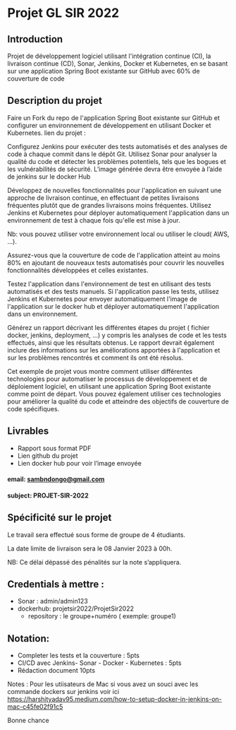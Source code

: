 # Projet GL SIR 2022

## Introduction 
Projet de développement logiciel utilisant l'intégration continue (CI), la livraison continue (CD), Sonar, Jenkins, Docker et Kubernetes, en se basant sur une application Spring Boot existante sur GitHub avec 60% de couverture de code

## Description du projet
Faire un Fork du repo de l'application Spring Boot existante sur GitHub et configurer un environnement de développement en utilisant Docker et Kubernetes.
lien du projet :  

Configurez Jenkins pour exécuter des tests automatisés et des analyses de code à chaque commit dans le dépôt Git. Utilisez Sonar pour analyser la qualité du code et détecter les problèmes potentiels, tels que les bogues et les vulnérabilités de sécurité. L’image générée devra être envoyée à l’aide de jenkins sur le docker Hub

Développez de nouvelles fonctionnalités pour l'application en suivant une approche de livraison continue, en effectuant de petites livraisons fréquentes plutôt que de grandes livraisons moins fréquentes. Utilisez Jenkins et Kubernetes pour déployer automatiquement l'application dans un environnement de test à chaque fois qu'elle est mise à jour. 

Nb: vous pouvez utiliser votre environnement local ou utiliser le cloud( AWS, ...).

Assurez-vous que la couverture de code de l'application atteint au moins 80% en ajoutant de nouveaux tests automatisés pour couvrir les nouvelles fonctionnalités développées et celles existantes.

Testez l'application dans l'environnement de test en utilisant des tests automatisés et des tests manuels. Si l'application passe les tests, utilisez Jenkins et Kubernetes pour envoyer automatiquement l'image de l'application sur le docker hub et déployer automatiquement l'application dans un environnement.

Générez un rapport décrivant les différentes étapes du projet ( fichier docker, jenkins, deployment, ...) y compris les analyses de code et les tests effectués, ainsi que les résultats obtenus. Le rapport devrait également inclure des informations sur les améliorations apportées à l'application et sur les problèmes rencontrés et comment ils ont été résolus.

Cet exemple de projet vous montre comment utiliser différentes technologies pour automatiser le processus de développement et de déploiement logiciel, en utilisant une application Spring Boot existante comme point de départ. Vous pouvez également utiliser ces technologies pour améliorer la qualité du code et atteindre des objectifs de couverture de code spécifiques.

## Livrables
- Rapport sous format PDF
- Lien github du projet 
- Lien docker hub pour voir l’image envoyée

#### email: sambndongo@gmail.com
#### subject: PROJET-SIR-2022

## Spécificité sur le projet
Le travail sera effectué sous forme de groupe de 4 étudiants.

La date limite de livraison sera le 08 Janvier 2023 à 00h.

NB: Ce délai dépassé des pénalités sur la note s’appliquera. 

## Credentials à mettre : 
- Sonar : admin/admin123
- dockerhub: projetsir2022/ProjetSir2022
    - repository : le groupe+numéro ( exemple: groupe1)

## Notation:
- Completer les tests et la couverture : 5pts
- CI/CD avec Jenkins- Sonar - Docker - Kubernetes :  5pts
- Rédaction document 10pts 


Notes : 
Pour les utiisateurs de Mac si vous avez un souci avec les commande dockers sur jenkins voir ici https://harshityadav95.medium.com/how-to-setup-docker-in-jenkins-on-mac-c45fe02f91c5

Bonne chance
